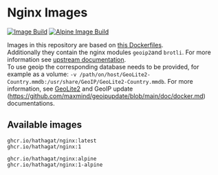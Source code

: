 # Nginx Images

[![Image Build](https://github.com/hathagat/nginx/actions/workflows/build.yml/badge.svg)](https://github.com/hathagat/nginx/actions/workflows/build.yml) 
[![Alpine Image Build](https://github.com/hathagat/nginx/actions/workflows/build-alpine.yml/badge.svg)](https://github.com/hathagat/nginx/actions/workflows/build-alpine.yml)

Images in this repository are based on [this Dockerfiles](https://github.com/nginxinc/docker-nginx/blob/master/modules).  
Additionally they contain the nginx modules `geoip2`and `brotli`. For more information see [upstream documentation](https://github.com/nginxinc/docker-nginx/blob/master/modules).  
To use geoip the corresponding database needs to be provided, for example as a volume: `-v /path/on/host/GeoLite2-Country.mmdb:/usr/share/GeoIP/GeoLite2-Country.mmdb`. For more information, see [GeoLite2](https://dev.maxmind.com/geoip/geolite2-free-geolocation-data) and GeoIP update (https://github.com/maxmind/geoipupdate/blob/main/doc/docker.md) documentations.

## Available images

```
ghcr.io/hathagat/nginx:latest
ghcr.io/hathagat/nginx:1

ghcr.io/hathagat/nginx:alpine
ghcr.io/hathagat/nginx:1-alpine
```
